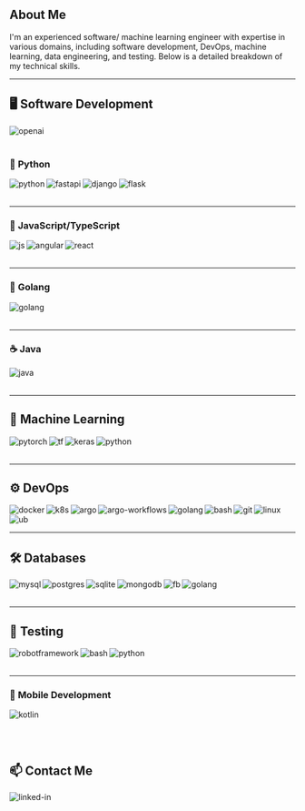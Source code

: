 ## About Me

I'm an experienced software/ machine learning engineer with expertise in various domains, including software development, DevOps, machine learning, data engineering, and testing. Below is a detailed breakdown of my technical skills.

---

## 🖥️ **Software Development**

<img align="left" alt="openai" src="https://img.shields.io/badge/OpenAI-412991?style=for-the-badge&logo=openai&logoColor=white" />  
<br><br>


### 🐍 **Python**
<img align="left" alt="python" src="https://img.shields.io/badge/Python-FFD43B?style=for-the-badge&logo=python&logoColor=darkgreen" />  

<img align="left" alt="fastapi" src="https://img.shields.io/badge/FastAPI-009688?style=for-the-badge&logo=fastapi&logoColor=white" />
<img align="left" alt="django" src="https://img.shields.io/badge/Django-092E20?style=for-the-badge&logo=django&logoColor=green" />
<img align="left" alt="flask" src="https://img.shields.io/badge/Flask-000000?style=for-the-badge&logo=flask&logoColor=white" />
<br><br>

---

### 📜 **JavaScript/TypeScript**

<img align="left" alt="js" src="https://img.shields.io/badge/JavaScript-F7DF1E?style=for-the-badge&logo=javascript&logoColor=black" />  

<img align="left" alt="angular" src="https://img.shields.io/badge/Angular-DD0031?style=for-the-badge&logo=angular&logoColor=white" />
<img align="left" alt="react" src="https://img.shields.io/badge/react%20-%2320232a.svg?&style=for-the-badge&logo=react&logoColor=%2361DAFB" />
<br><br>

---

### 🦦 **Golang**

<img align="left" alt="golang" src="https://img.shields.io/badge/Go-00ADD8?style=for-the-badge&logo=go&logoColor=white" />  
<br><br>

---

### ☕ **Java**

<img align="left" alt="java" src="https://img.shields.io/badge/Java-ED8B00?style=for-the-badge&logo=java&logoColor=white" />  
<br><br>

---

## 🤖 **Machine Learning**

<img align="left" alt="pytorch" src="https://img.shields.io/badge/PyTorch-EE4C2C?style=for-the-badge&logo=pytorch&logoColor=white" />  
<img align="left" alt="tf" src="https://img.shields.io/badge/TensorFlow-FF6F00?style=for-the-badge&logo=TensorFlow&logoColor=white" />  
<img align="left" alt="keras" src="https://img.shields.io/badge/Keras-D00000?style=for-the-badge&logo=Keras&logoColor=white" />  
<img align="left" alt="python" src="https://img.shields.io/badge/Python-FFD43B?style=for-the-badge&logo=python&logoColor=darkgreen" />  
<br><br>

---

## ⚙️ **DevOps**
<img align="left" alt="docker" src="https://img.shields.io/badge/Docker-2496ED?style=for-the-badge&logo=docker&logoColor=white" />  
<img align="left" alt="k8s" src="https://img.shields.io/badge/Kubernetes-326CE5?style=for-the-badge&logo=kubernetes&logoColor=white" />  
<img align="left" alt="argo" src="https://img.shields.io/badge/Argo%20CD-EF7B4D?style=for-the-badge&logo=argo&logoColor=white" />  
<img align="left" alt="argo-workflows" src="https://img.shields.io/badge/Argo%20Workflows-EF7B4D?style=for-the-badge&logo=argo&logoColor=white" />  
<img align="left" alt="golang" src="https://img.shields.io/badge/Go-00ADD8?style=for-the-badge&logo=go&logoColor=white" />  
<img align="left" alt="bash" src="https://img.shields.io/badge/Shell_Script-121011?style=for-the-badge&logo=gnu-bash&logoColor=white" />  
<img align="left" alt="git" src="https://img.shields.io/badge/Git-F05032?style=for-the-badge&logo=git&logoColor=white" />  
<img align="left" alt="linux" src="https://img.shields.io/badge/Linux-FCC624?style=for-the-badge&logo=linux&logoColor=black" />  
<img align="left" alt="ub" src="https://img.shields.io/badge/Ubuntu-E95420?style=for-the-badge&logo=ubuntu&logoColor=white" />  
<br><br>

---

## 🛠️ **Databases**

<img align="left" alt="mysql" src="https://img.shields.io/badge/MySQL-00000F?style=for-the-badge&logo=mysql&logoColor=white" />  
<img align="left" alt="postgres" src="https://img.shields.io/badge/PostgreSQL-316192?style=for-the-badge&logo=postgresql&logoColor=white" />  
<img align="left" alt="sqlite" src="https://img.shields.io/badge/SQLite-07405E?style=for-the-badge&logo=sqlite&logoColor=white" />  
<img align="left" alt="mongodb" src="https://img.shields.io/badge/MongoDB-47A248?style=for-the-badge&logo=mongodb&logoColor=white" />  
<img align="left" alt="fb" src="https://img.shields.io/badge/firebase-ffca28?style=for-the-badge&logo=firebase&logoColor=black" />  
<img align="left" alt="golang" src="https://img.shields.io/badge/Go-00ADD8?style=for-the-badge&logo=go&logoColor=white" />  

<br><br>

---

## 🧪 **Testing**

<img align="left" alt="robotframework" src="https://img.shields.io/badge/Robot%20Framework-000000?style=for-the-badge&logo=robotframework&logoColor=white" />  
<img align="left" alt="bash" src="https://img.shields.io/badge/Shell_Script-121011?style=for-the-badge&logo=gnu-bash&logoColor=white" />  
<img align="left" alt="python" src="https://img.shields.io/badge/Python-FFD43B?style=for-the-badge&logo=python&logoColor=darkgreen" />  
<br><br>

---

### 📱 **Mobile Development**

<img align="left" alt="kotlin" src="https://img.shields.io/badge/Kotlin-0095D5?&style=for-the-badge&logo=kotlin&logoColor=white" />  

<br><br>
---

## 📫 **Contact Me**

[<img align="left" alt="linked-in" src="https://img.shields.io/badge/linkedin-%230077B5.svg?&style=for-the-badge&logo=linkedin&logoColor=white" />](https://pl.linkedin.com/in/piotr-popis)  
<br><br>
